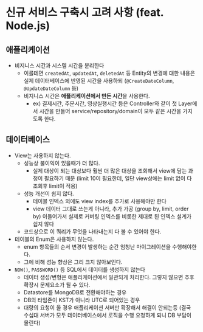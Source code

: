 # 신규 서비스 구축시 고려 사항 (feat. Node.js)

## 애플리케이션

* 비지니스 시간과 시스템 시간을 분리한다
  * 이를테면 `createdAt`, `updatedAt`, `deletedAt` 등 Entity의 변경에 대한 내용은 실제 데이터베이스에 반영된 시간을 사용하되 (`@CreateDateColumn`, `@UpdateDateColumn` 등)
  * 비지니스 시간은 **애플리케이션에서 만든 시간**을 사용한다.
    * ex) 결제시간, 주문시간, 영상실행시간 등은 Controller와 같이 첫 Layer에서 시간을 만들어 service/repository/domain이 모두 같은 시간을 가지도록 한다.

## 데이터베이스

* View는 사용하지 않는다.
  * 성능상 불이익이 있을때가 더 많다.
    * 실제 대상이 되는 대상보다 훨씬 더 많은 대상을 조회해서 view에 담는 과정이 필요하기 때문 (limit 10이 필요한데, 일단 view상에는 limit 없이 다 조회후 limit이 적용)
  * 성능 개선이 쉽지 않다.
    * 테이블 인덱스 외에도 view index를 추가로 사용해야만 한다
    * view 데이터 그대로 쓰는게 아니라, 추가 가공 (group by, limit, order by) 이들어가서 실제로 커버링 인덱스를 비롯한 제대로 된 인덱스 설계가 쉽지 않다
  * 코드상으로 이 쿼리가 무엇을 나타내는지 다 볼 수 있어야 한다.
* 테이블의 Enum은 사용하지 않는다.
  *  enum 항목들의 순서 변경이 발생하는 순간 엄청난 마이그레이션을 수행해야한다. 
  *  그에 비해 성능 향상은 그리 크지 않아보인다.
* `NOW()`, `PASSWORD()` 등 SQL에서 데이터를 생성하지 않는다
	* 데이터 생성/변형은 애플리케이션에서 일관되게 처리한다. 그렇지 않으면 추후 확장시 문제요소가 될 수 있다.
    * Datastore를 MongoDB로 전환해야하는 경우 
    * DB의 타임존이 KST가 아니라 UTC로 되어있는 경우 
    * 대량의 요청이 올 경우 애플리케이션 서버만 확장해서 해결이 안되는등 (결국 수십대 서버가 모두 데이터베이스에서 로직을 수행 요청하게 되니 DB 부담이 몰린다)